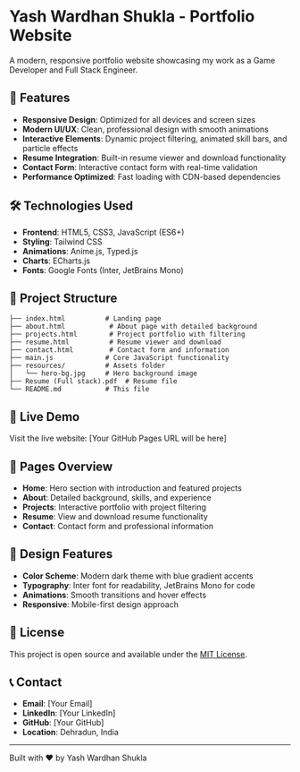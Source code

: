 # Yash Wardhan Shukla - Portfolio Website

A modern, responsive portfolio website showcasing my work as a Game Developer and Full Stack Engineer.

## 🌟 Features

- **Responsive Design**: Optimized for all devices and screen sizes
- **Modern UI/UX**: Clean, professional design with smooth animations
- **Interactive Elements**: Dynamic project filtering, animated skill bars, and particle effects
- **Resume Integration**: Built-in resume viewer and download functionality
- **Contact Form**: Interactive contact form with real-time validation
- **Performance Optimized**: Fast loading with CDN-based dependencies

## 🛠️ Technologies Used

- **Frontend**: HTML5, CSS3, JavaScript (ES6+)
- **Styling**: Tailwind CSS
- **Animations**: Anime.js, Typed.js
- **Charts**: ECharts.js
- **Fonts**: Google Fonts (Inter, JetBrains Mono)

## 📁 Project Structure

```
├── index.html          # Landing page
├── about.html           # About page with detailed background
├── projects.html        # Project portfolio with filtering
├── resume.html          # Resume viewer and download
├── contact.html         # Contact form and information
├── main.js             # Core JavaScript functionality
├── resources/          # Assets folder
│   └── hero-bg.jpg     # Hero background image
├── Resume (Full stack).pdf  # Resume file
└── README.md           # This file
```

## 🚀 Live Demo

Visit the live website: [Your GitHub Pages URL will be here]

## 📱 Pages Overview

- **Home**: Hero section with introduction and featured projects
- **About**: Detailed background, skills, and experience
- **Projects**: Interactive portfolio with project filtering
- **Resume**: View and download resume functionality
- **Contact**: Contact form and professional information

## 🎨 Design Features

- **Color Scheme**: Modern dark theme with blue gradient accents
- **Typography**: Inter font for readability, JetBrains Mono for code
- **Animations**: Smooth transitions and hover effects
- **Responsive**: Mobile-first design approach

## 📄 License

This project is open source and available under the [MIT License](LICENSE).

## 📞 Contact

- **Email**: [Your Email]
- **LinkedIn**: [Your LinkedIn]
- **GitHub**: [Your GitHub]
- **Location**: Dehradun, India

---

Built with ❤️ by Yash Wardhan Shukla
